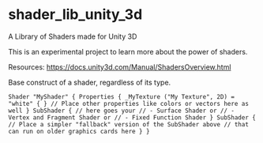 # shader_lib_unity_3d
A Library of Shaders made for Unity 3D

This is an experimental project to learn more about the power of shaders.

Resources:
https://docs.unity3d.com/Manual/ShadersOverview.html

Base construct of a shader, regardless of its type.

`
Shader "MyShader" {
    Properties {
        _MyTexture ("My Texture", 2D) = "white" { }
        // Place other properties like colors or vectors here as well
    }
    SubShader {
        // here goes your
        // - Surface Shader or
        // - Vertex and Fragment Shader or
        // - Fixed Function Shader
    }
    SubShader {
        // Place a simpler "fallback" version of the SubShader above
        // that can run on older graphics cards here
    }
}
`
